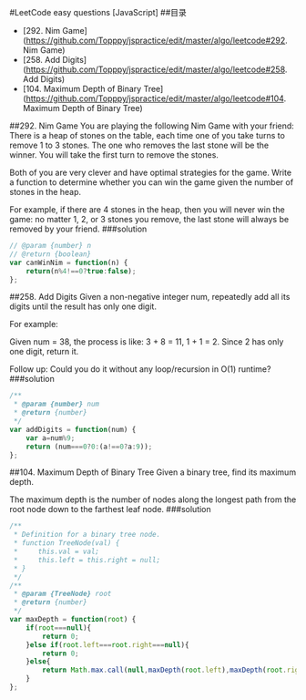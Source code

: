 #LeetCode easy questions [JavaScript]
##目录
- [292. Nim Game](https://github.com/Topppy/jspractice/edit/master/algo/leetcode#292. Nim Game)
- [258. Add Digits](https://github.com/Topppy/jspractice/edit/master/algo/leetcode#258. Add Digits)
- [104. Maximum Depth of Binary Tree](https://github.com/Topppy/jspractice/edit/master/algo/leetcode#104. Maximum Depth of Binary Tree)



##292. Nim Game
You are playing the following Nim Game with your friend: There is a heap of stones on the table, each time one of you take turns to remove 1 to 3 stones. The one who removes the last stone will be the winner. You will take the first turn to remove the stones.

Both of you are very clever and have optimal strategies for the game. Write a function to determine whether you can win the game given the number of stones in the heap.

For example, if there are 4 stones in the heap, then you will never win the game: no matter 1, 2, or 3 stones you remove, the last stone will always be removed by your friend.
###solution
```javascript
// @param {number} n
// @return {boolean}
var canWinNim = function(n) {
    return(n%4!==0?true:false);
};
```

##258. Add Digits
Given a non-negative integer num, repeatedly add all its digits until the result has only one digit.

For example:

Given num = 38, the process is like: 3 + 8 = 11, 1 + 1 = 2. Since 2 has only one digit, return it.

Follow up:
Could you do it without any loop/recursion in O(1) runtime?
###solution
```javascript
/**
 * @param {number} num
 * @return {number}
 */
var addDigits = function(num) {
    var a=num%9;
    return (num===0?0:(a!==0?a:9));
};
```

##104. Maximum Depth of Binary Tree
Given a binary tree, find its maximum depth.

The maximum depth is the number of nodes along the longest path from the root node down to the farthest leaf node.
###solution
```javascript
/**
 * Definition for a binary tree node.
 * function TreeNode(val) {
 *     this.val = val;
 *     this.left = this.right = null;
 * }
 */
/**
 * @param {TreeNode} root
 * @return {number}
 */
var maxDepth = function(root) {
    if(root===null){
        return 0;
    }else if(root.left===root.right===null){
        return 0;
    }else{
        return Math.max.call(null,maxDepth(root.left),maxDepth(root.right))+1;
    }
};
```
